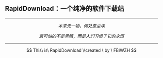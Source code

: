 ## RapidDownload：一个纯净的软件下载站

------


$$
本来无一物，何处惹尘埃
$$

$$
最可怕的不是黑暗，
而是人们习惯了它的永恒
$$

------




$$
This\ is\ RapidDownload \\created \ by \ FBIWZH
$$
